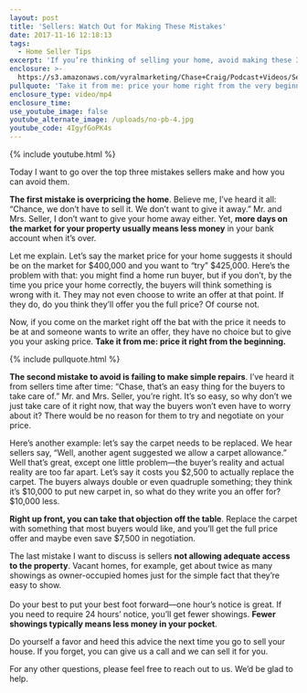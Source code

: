 ```yaml
---
layout: post
title: 'Sellers: Watch Out for Making These Mistakes'
date: 2017-11-16 12:18:13
tags:
  - Home Seller Tips
excerpt: 'If you’re thinking of selling your home, avoid making these 3 mistakes.'
enclosure: >-
  https://s3.amazonaws.com/vyralmarketing/Chase+Craig/Podcast+Videos/Sellers-+Watch+Out+for+Making+These+Mistakes.mp4
pullquote: 'Take it from me: price your home right from the very beginning.'
enclosure_type: video/mp4
enclosure_time:
use_youtube_image: false
youtube_alternate_image: /uploads/no-pb-4.jpg
youtube_code: 4IgyfGoPK4s
---
```



{% include youtube.html %}

Today I want to go over the top three mistakes sellers make and how you can avoid them.

**The first mistake is overpricing the home**. Believe me, I’ve heard it all: “Chance, we don’t have to sell it. We don’t want to give it away.” Mr. and Mrs. Seller, I don’t want to give your home away either. Yet, **more days on the market for your property usually means less money** in your bank account when it’s over.

Let me explain. Let’s say the market price for your home suggests it should be on the market for $400,000 and you want to “try” $425,000. Here’s the problem with that: you might find a home run buyer, but if you don’t, by the time you price your home correctly, the buyers will think something is wrong with it. They may not even choose to write an offer at that point. If they do, do you think they’ll offer you the full price? Of course not.

Now, if you come on the market right off the bat with the price it needs to be at and someone wants to write an offer, they have no choice but to give you your asking price. **Take it from me: price it right from the beginning.**

{% include pullquote.html %}

**The second mistake to avoid is failing to make simple repairs**. I’ve heard it from sellers time after time: “Chase, that’s an easy thing for the buyers to take care of.” Mr. and Mrs. Seller, you’re right. It’s so easy, so why don’t we just take care of it right now, that way the buyers won’t even have to worry about it? There would be no reason for them to try and negotiate on your price.

Here’s another example: let’s say the carpet needs to be replaced. We hear sellers say, “Well, another agent suggested we allow a carpet allowance.” Well that’s great, except one little problem—the buyer’s reality and actual reality are too far apart. Let’s say it costs you $2,500 to actually replace the carpet. The buyers always double or even quadruple something; they think it’s $10,000 to put new carpet in, so what do they write you an offer for? $10,000 less.

**Right up front, you can take that objection off the table**. Replace the carpet with something that most buyers would like, and you’ll get the full price offer and maybe even save $7,500 in negotiation.

The last mistake I want to discuss is sellers **not allowing adequate access to the property**. Vacant homes, for example, get about twice as many showings as owner-occupied homes just for the simple fact that they’re easy to show.<br><br>Do your best to put your best foot forward—one hour’s notice is great. If you need to require 24 hours’ notice, you’ll get fewer showings. **Fewer showings typically means less money in your pocket**.

Do yourself a favor and heed this advice the next time you go to sell your house. If you forget, you can give us a call and we can sell it for you.

For any other questions, please feel free to reach out to us. We’d be glad to help.